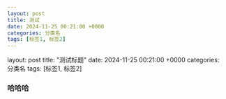 ```yaml
---
layout: post
title: 测试
date: 2024-11-25 00:21:00 +0000
categories: 分类名
tags: [标签1, 标签2]
---
```




layout: post
title: "测试标题"
date: 2024-11-25 00:21:00 +0000
categories: 分类名
tags: [标签1, 标签2]​





### 哈哈哈

